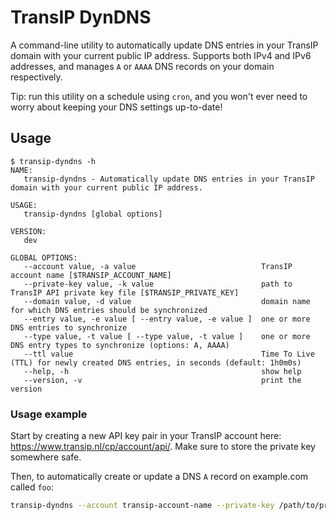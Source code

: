 # TransIP DynDNS

A command-line utility to automatically update DNS entries in your TransIP domain with your current public IP address.
Supports both IPv4 and IPv6 addresses, and manages `A` or `AAAA` DNS records on your domain respectively.

Tip: run this utility on a schedule using `cron`, and you won't ever need to worry about keeping your DNS settings up-to-date!

## Usage

```console
$ transip-dyndns -h
NAME:
   transip-dyndns - Automatically update DNS entries in your TransIP domain with your current public IP address.

USAGE:
   transip-dyndns [global options]

VERSION:
   dev

GLOBAL OPTIONS:
   --account value, -a value                            TransIP account name [$TRANSIP_ACCOUNT_NAME]
   --private-key value, -k value                        path to TransIP API private key file [$TRANSIP_PRIVATE_KEY]
   --domain value, -d value                             domain name for which DNS entries should be synchronized
   --entry value, -e value [ --entry value, -e value ]  one or more DNS entries to synchronize
   --type value, -t value [ --type value, -t value ]    one or more DNS entry types to synchronize (options: A, AAAA)
   --ttl value                                          Time To Live (TTL) for newly created DNS entries, in seconds (default: 1h0m0s)
   --help, -h                                           show help
   --version, -v                                        print the version
```

### Usage example

Start by creating a new API key pair in your TransIP account here: https://www.transip.nl/cp/account/api/.
Make sure to store the private key somewhere safe.

Then, to automatically create or update a DNS `A` record on example.com called `foo`:

```sh
transip-dyndns --account transip-account-name --private-key /path/to/private.key --domain example.com --entry foo --type A
```
